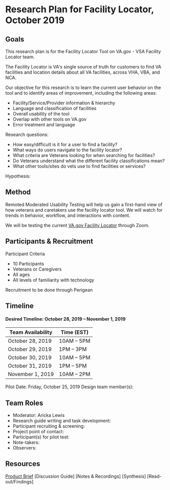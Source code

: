 # Research Plan for Facility Locator, October 2019

## Goals
This research plan is for the Facility Locator Tool on VA.gov - VSA Facility Locator team.

The Facility Locator is VA's single source of truth for customers to find VA facilities and location details about all VA facilities, across VHA, VBA, and NCA.

Our objective for this research is to learn the current user behavior on the tool and to identify areas of improvement, including the following areas:
- Facility/Service/Provider information & hierarchy
- Language and classification of facilities 
- Overall usability of the tool
- Overlap with other tools on VA.gov
- Error treatment and language

Research questions:
- How easy/difficult is it for a user to find a facility?
- What ways do users navigate to the facility locator?
- What criteria are Veterans looking for when searching for facilities?
- Do Veterans understand what the different facility classifications mean?
- What other tools/sites do vets use to find facilities or services?

Hypothesis:

## Method
Remoted Moderated Usability Testing will help us gain a first-hand view of how veterans and caretakers use the facility locator tool. We will watch for trends in behavior, workflow, and interactions with content. 

We will be testing the current [VA.gov Facility Locator](https://www.va.gov/find-locations) through Zoom.

## Participants & Recruitment

Participant Criteria
- 10 Participants
- Veterans or Caregivers
- All ages
- All levels of familiarity with technology

Recruitment to be done through Perigean

## Timeline

#### Desired Timeline: October 28, 2019 – November 1, 2019

Team Availability | Time (EST)
------------------|--------------
October 28, 2019 | 10AM – 5PM
October 29, 2019 | 1PM – 3PM
October 30, 2019 | 10AM – 5PM
October 31, 2019 | 1PM – 5PM
November 1, 2019 | 10AM – 2PM

Pilot Date: Friday, October 25, 2019
Design team member(s): 

## Team Roles

- Moderator: Aricka Lewis
- Research guide writing and task development:
- Participant recruiting & screening:
- Project point of contact:
- Participant(s) for pilot test:
- Note-takers:
- Observers:

## Resources

[Product Brief](https://github.com/department-of-veterans-affairs/va.gov-team/blob/master/products/facilities/facility-locator/README.md)
[Discussion Guide]
[Notes & Recordings]
[Synthesis]
[Read-out/Findings]
